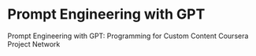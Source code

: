 # Prompt Engineering with GPT
 Prompt Engineering with GPT: Programming for Custom Content Coursera Project Network
